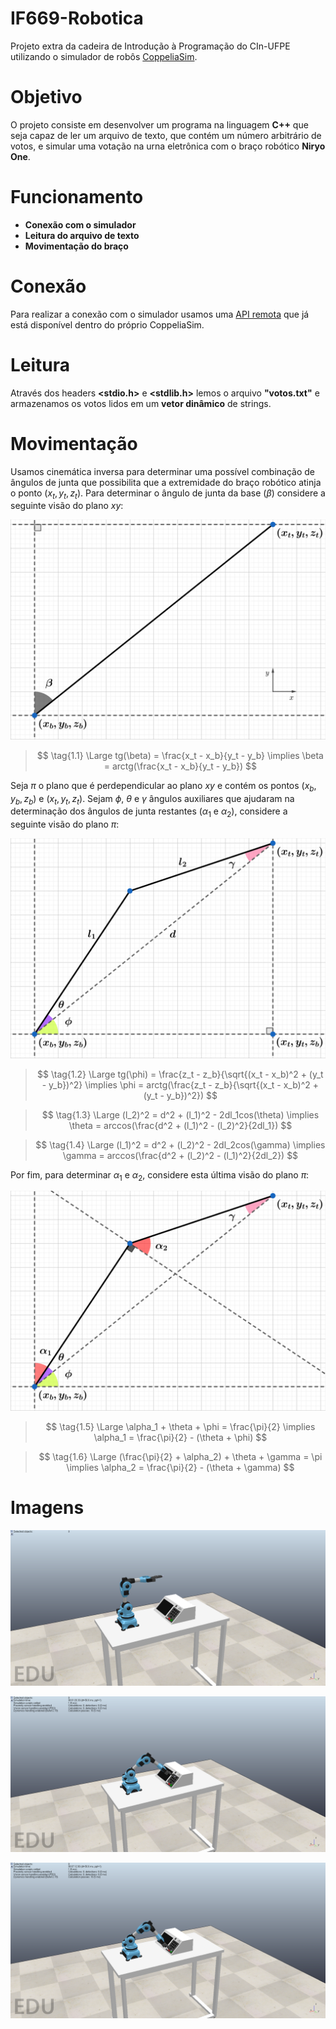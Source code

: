 # IF669-Robotica
Projeto extra da cadeira de Introdução à Programação do CIn-UFPE utilizando o simulador de robôs [CoppeliaSim](https://www.coppeliarobotics.com/).

# Objetivo
O projeto consiste em desenvolver um programa na linguagem __C++__ que seja capaz de ler um arquivo de texto, que contém um número arbitrário de votos, e simular uma votação na urna eletrônica com o braço robótico __Niryo One__.

# Funcionamento
* __Conexão com o simulador__
* __Leitura do arquivo de texto__
* __Movimentação do braço__

# Conexão
Para realizar a conexão com o simulador usamos uma [API remota](https://www.coppeliarobotics.com/helpFiles/en/legacyRemoteApiOverview.htm) que já está disponível dentro do próprio CoppeliaSim.

# Leitura
Através dos headers __<stdio.h>__ e __<stdlib.h>__ lemos o arquivo __"votos.txt"__ e armazenamos os votos lidos em um __vetor dinâmico__ de strings.

# Movimentação
Usamos cinemática inversa para determinar uma possível combinação de ângulos de junta que possibilita que a extremidade do braço robótico atinja o ponto $(x_t, y_t, z_t)$. Para determinar o ângulo de junta da base ($\beta$) considere a seguinte visão do plano $xy$:

<p align="center">
  <img src="cinematica-inversa-1.png"/>
</p>

> $$ \tag{1.1} \Large tg(\beta) = \frac{x_t - x_b}{y_t - y_b} \implies \beta = arctg(\frac{x_t - x_b}{y_t - y_b}) $$

Seja $\pi$ o plano que é perdependicular ao plano $xy$ e contém os pontos $(x_b, y_b, z_b)$ e $(x_t, y_t, z_t)$. Sejam $\phi$, $\theta$ e $\gamma$ ângulos auxiliares que ajudaram na determinação dos ângulos de junta restantes ($\alpha_1$ e $\alpha_2$), considere a seguinte visão do plano $\pi$:

<p align="center">
  <img src="cinematica-inversa-2.png"/>
</p>

> $$ \tag{1.2} \Large tg(\phi) = \frac{z_t - z_b}{\sqrt{(x_t - x_b)^2 + (y_t - y_b})^2} \implies \phi = arctg(\frac{z_t - z_b}{\sqrt{(x_t - x_b)^2 + (y_t - y_b})^2}) $$

> $$ \tag{1.3} \Large (l_2)^2 = d^2 + (l_1)^2 - 2dl_1cos(\theta) \implies \theta = arccos(\frac{d^2 + (l_1)^2 - (l_2)^2}{2dl_1}) $$

> $$ \tag{1.4} \Large (l_1)^2 = d^2 + (l_2)^2 - 2dl_2cos(\gamma) \implies \gamma = arccos(\frac{d^2 + (l_2)^2 - (l_1)^2}{2dl_2}) $$
 
Por fim, para determinar $\alpha_1$ e $\alpha_2$, considere esta última visão do plano $\pi$:
 
<p align="center">
  <img src="cinematica-inversa-3.png"/>
</p>

> $$ \tag{1.5} \Large \alpha_1 + \theta + \phi = \frac{\pi}{2} \implies \alpha_1 = \frac{\pi}{2} - (\theta + \phi) $$

> $$ \tag{1.6} \Large (\frac{\pi}{2} + \alpha_2) + \theta + \gamma = \pi \implies \alpha_2 = \frac{\pi}{2} - (\theta + \gamma) $$

# Imagens
<p align="center">
  <img src="braco-inicial.png" />
</p>

<p align="center">
  <img src="braco-tecla.png" />
</p>

<p align="center">
  <img src="braco-confirma.png" />
</p>
